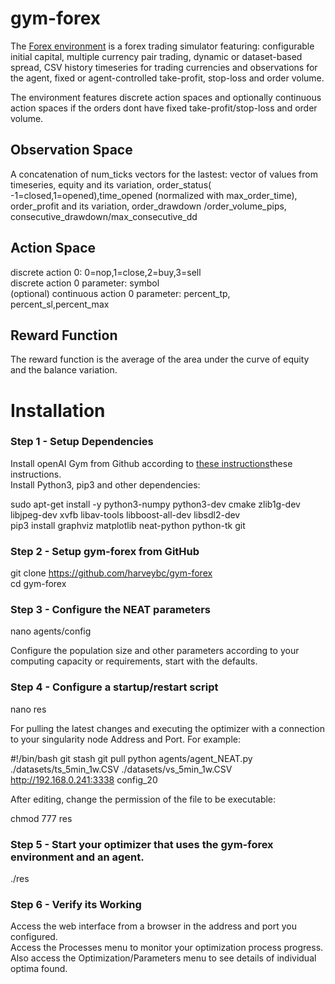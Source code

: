 # gym-forex

The [Forex environment](https://github.com/harveybc/gym-forex) is a forex
trading simulator featuring: configurable initial capital, multiple currency pair
trading, dynamic or dataset-based spread, CSV history timeseries for trading
currencies and observations for the agent, fixed or agent-controlled take-profit, stop-loss and order volume.

The environment features discrete action spaces and optionally continuous
action spaces if the orders dont have fixed take-profit/stop-loss and order
volume.

## Observation Space

A concatenation of num_ticks vectors for the lastest: 
vector of values from timeseries, equity and its variation, 
order_status( -1=closed,1=opened),time_opened (normalized with
max_order_time), order_profit and its variation, order_drawdown
/order_volume_pips,  consecutive_drawdown/max_consecutive_dd

## Action Space

discrete action 0: 0=nop,1=close,2=buy,3=sell  
discrete action 0 parameter: symbol  
(optional) continuous action 0 parameter: percent_tp, percent_sl,percent_max  

## Reward Function

The reward function is the average of the area under the curve of equity and the 
balance variation.

# Installation
### Step 1 - Setup Dependencies

Install openAI Gym from Github according to [these instructions](https://github.com/harveybc/gym-forex)these instructions.  
Install Python3, pip3 and other dependencies:  

sudo apt-get install -y python3-numpy python3-dev cmake zlib1g-dev libjpeg-dev xvfb libav-tools libboost-all-dev libsdl2-dev  
pip3 install graphviz matplotlib neat-python python-tk git 

### Step 2 - Setup gym-forex from GitHub

git clone https://github.com/harveybc/gym-forex  
cd gym-forex  
  
### Step 3 - Configure the NEAT parameters

nano agents/config  

Configure the population size and other parameters according to your computing 
capacity or requirements, start with the defaults.

### Step 4 - Configure a startup/restart script

nano res  

For pulling the latest changes and executing the optimizer with a connection to 
your singularity node Address and Port. For example:  

#!/bin/bash
git stash
git pull
python agents/agent_NEAT.py ./datasets/ts_5min_1w.CSV ./datasets/vs_5min_1w.CSV http://192.168.0.241:3338 config_20

After editing, change the permission of the file to be executable:  

chmod 777 res  

### Step 5 - Start your optimizer that uses the gym-forex environment and an agent.

./res  

### Step 6 - Verify its Working

Access the web interface from a browser in the address and port you configured.  
Access the Processes menu to monitor your optimization process progress.  
Also access the Optimization/Parameters menu to see details of individual optima found.
